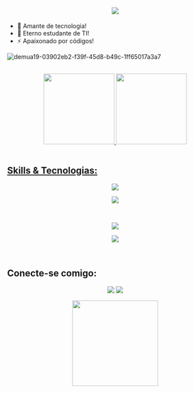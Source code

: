 <div align="center">
  <h1>
    <a href="https://github.com/emersoncarneirodasilva">
      <img src="https://readme-typing-svg.herokuapp.com?font=Fira+Code&weight=500&size=40&pause=1000&color=8A2BE2&center=true&vCenter=true&width=635&height=70&lines=Olá%2C+me+chamo+Emerson%F0%9F%91%8B">
    </a>
  </h1>
</div>

- 🔭 Amante de tecnologia!                  
- 🌱 Eterno estudante de TI!
- ⚡ Apaixonado por códigos!

![demua19-03902eb2-f39f-45d8-b49c-1ff65017a3a7](https://user-images.githubusercontent.com/94311606/185794601-a857d6d0-e9ce-4439-84d9-c4aa27f66398.gif)

<br />

<div align="center">
  <a href="https://github.com/emersoncarneirodasilva">
  <img height="165em" src="https://github-readme-stats.vercel.app/api?username=emersoncarneirodasilva&show_icons=true&theme=blue-green&include_all_commits=true&count_private=true" />
  <img height="165em" src="https://github-readme-stats.vercel.app/api/top-langs/?username=emersoncarneirodasilva&layout=compact&langs_count=7&theme=blue-green" />
</div>
    
<br />

## **Skills & Tecnologias:**

<div align="center">
  <p align="center">
    <a href="https://github.com/emersoncarneirodasilva">
      <img src="https://img.shields.io/badge/Linguagens & Frameworks:-blueviolet" />
    </a>
  </p>
</div>

<div align="center">
  <p align="center">
    <a href="https://github.com/emersoncarneirodasilva?tab=repositories">
      <img src="https://skillicons.dev/icons?i=html,css,js,ts,tailwind,sass,styledcomponents,react,next" />
    </a>
  </p>
</div>

<br />

<div align="center">
  <p align="center">
    <a href="https://github.com/emersoncarneirodasilva">
      <img src="https://img.shields.io/badge/Ferramentas:-blueviolet" />
    </a>
  </p>
</div>

<div align="center">
  <p align="center">
    <a href="https://github.com/emersoncarneirodasilva?tab=repositories">
      <img src="https://skillicons.dev/icons?i=vscode,git,github,gitlab,vite,vercel,discord" /> 
    </a>
  </p>
</div>

<br />
  
## **Conecte-se comigo:**
  
<div align="center">
  <p align="center">
    <a href = "mailto:mersiocarneiro87@gmail.com"><img src="https://img.shields.io/badge/Gmail-D14836?style=for-the-badge&logo=gmail&logoColor=white" target="_blank"></a>
    <a href="https://www.linkedin.com/in/emerson-carneiro-da-silva-2a9402218/" target="_blank"><img src="https://img.shields.io/badge/-LinkedIn-%230077B5?style=for-the-badge&logo=linkedin&logoColor=white" target="_blank">
    </a>   
  </p>
</div>

<div align="center">
  <p align="center">
    <img src="https://media.giphy.com/media/QssGEmpkyEOhBCb7e1/giphy.gif" width="200"/>
  </p>
</div>

